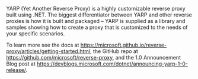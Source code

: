 YARP (Yet Another Reverse Proxy) is a highly customizable reverse proxy built using .NET. The biggest differentiator between YARP and other reverse proxies is how it is built and packaged – YARP is supplied as a library and samples showing how to create a proxy that is customized to the needs of your specific scenarios.

To learn more see the docs at https://microsoft.github.io/reverse-proxy/articles/getting-started.html, the GitHub repo at https://github.com/microsoft/reverse-proxy, and the 1.0 Announcement Blog post at https://devblogs.microsoft.com/dotnet/announcing-yarp-1-0-release/.
